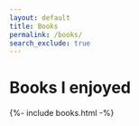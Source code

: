 ```yaml
---
layout: default
title: Books
permalink: /books/
search_exclude: true
---
```

# Books I enjoyed

<div class="tab-pane" id="book-list" role="tabpanel" aria-labelledby="books-tab">{%- include books.html -%}</div>

<script>
  $('#video-link').magnificPopup({
    type: 'inline',
    closeOnBgClick: true,
    showCloseBtn: false
  })
</script>
